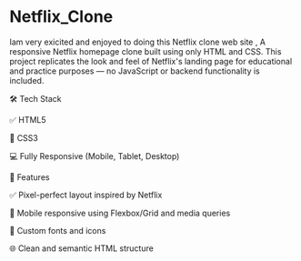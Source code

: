 # Netflix_Clone
Iam very exicited and enjoyed to doing this Netflix clone web site ,
A responsive Netflix homepage clone built using only HTML and CSS.
This project replicates the look and feel of Netflix's landing page for educational and practice purposes — no JavaScript or backend functionality is included.

🛠️ Tech Stack

✅ HTML5

🎨 CSS3

💻 Fully Responsive (Mobile, Tablet, Desktop)

🔑 Features

✅ Pixel-perfect layout inspired by Netflix

📱 Mobile responsive using Flexbox/Grid and media queries

🎨 Custom fonts and icons

🌐 Clean and semantic HTML structure
